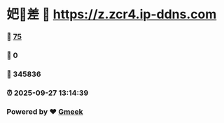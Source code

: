 # 妑🔭差 :link: https://z.zcr4.ip-ddns.com 
### :page_facing_up: [75](https://z.zcr4.ip-ddns.com/tag.html) 
### :speech_balloon: 0 
### :hibiscus: 345836 
### :alarm_clock: 2025-09-27 13:14:39 
### Powered by :heart: [Gmeek](https://github.com/Meekdai/Gmeek)
